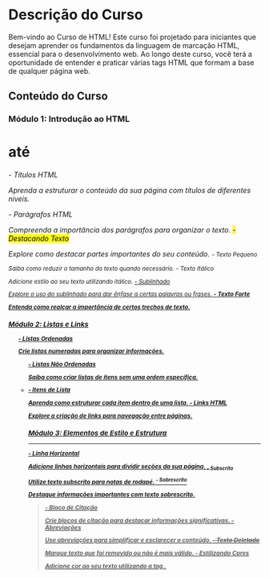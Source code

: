 # Descrição do Curso
Bem-vindo ao Curso de HTML! Este curso foi projetado para iniciantes que desejam aprender os fundamentos da linguagem de marcação HTML, essencial para o desenvolvimento web. Ao longo deste curso, você terá a oportunidade de entender e praticar várias tags HTML que formam a base de qualquer página web.

## Conteúdo do Curso

### Módulo 1: Introdução ao HTML
<h1> até <h6> - Títulos HTML

Aprenda a estruturar o conteúdo da sua página com títulos de diferentes níveis.
<p> - Parágrafos HTML

Compreenda a importância dos parágrafos para organizar o texto.
<mark> - Destacando Texto

Explore como destacar partes importantes do seu conteúdo.
<small> - Texto Pequeno

Saiba como reduzir o tamanho do texto quando necessário.
<i> - Texto Itálico

Adicione estilo ao seu texto utilizando itálico.
<u> - Sublinhado

Explore o uso do sublinhado para dar ênfase a certas palavras ou frases.
<strong> - Texto Forte

Entenda como realçar a importância de certos trechos de texto.

### Módulo 2: Listas e Links
<ol> - Listas Ordenadas

Crie listas numeradas para organizar informações.
<ul> - Listas Não Ordenadas

Saiba como criar listas de itens sem uma ordem específica.
<li> - Itens de Lista

Aprenda como estruturar cada item dentro de uma lista.
<a> - Links HTML

Explore a criação de links para navegação entre páginas.

### Módulo 3: Elementos de Estilo e Estrutura
<hr> - Linha Horizontal

Adicione linhas horizontais para dividir seções da sua página.
<sub> - Subscrito

Utilize texto subscrito para notas de rodapé.
<sup> - Sobrescrito

Destaque informações importantes com texto sobrescrito.
<blockquote> - Bloco de Citação

Crie blocos de citação para destacar informações significativas.
<abbr> - Abreviações

Use abreviações para simplificar e esclarecer o conteúdo.
<del> - Texto Deletado

Marque texto que foi removido ou não é mais válido.
<font> - Estilizando Cores

Adicione cor ao seu texto utilizando a tag <font>.
